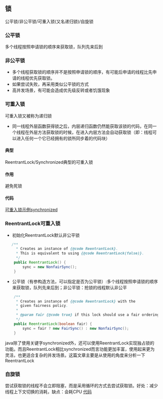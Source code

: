 ## 锁
公平锁/非公平锁/可重入锁(又名递归锁)/自旋锁
### 公平锁
多个线程按照申请锁的顺序来获取锁，队列先来后到
### 非公平锁
- 多个线程获取锁的顺序并不是按照申请锁的顺序，有可能后申请的线程比先申请的线程优先获取锁。
- 如果尝试失败，再采用类似公平锁的方式
- 高并发场景，有可能会造成优先级反转或者饥饿现象
### 可重入锁
可重入锁又被称为递归锁
- 同一线程外层函数获得锁之后，内层递归函数仍然能获取该锁的代码，在同一个线程在外层方法获取锁的时候，在进入内层方法会自动获取锁（即：线程可以进入任何一个它已经拥有的锁所同步着的代码块）
#### 典型
ReentrantLock/Synchronized典型的可重入锁
#### 作用
避免死锁
#### 代码
[可重入锁示例synchronized](../../src/com/llh/advance/lock/ReentrantLockDemo.java)
### ReentrantLock可重入锁
- 初始化ReentrantLock默认非公平锁
```java
   /**
     * Creates an instance of {@code ReentrantLock}.
     * This is equivalent to using {@code ReentrantLock(false)}.
     */
    public ReentrantLock() {
        sync = new NonfairSync();
    }
```
- 公平锁（有参构造方法，可以指定是否为公平锁）:多个线程按照申请锁的顺序来获取锁，队列先来后到；非公平锁：抢锁的线程默认非公平
```java
    /**
     * Creates an instance of {@code ReentrantLock} with the
     * given fairness policy.
     *
     * @param fair {@code true} if this lock should use a fair ordering policy
     */
    public ReentrantLock(boolean fair) {
        sync = fair ? new FairSync() : new NonfairSync();
    }
```
java除了使用关键字synchronized外，还可以使用ReentrantLock实现独占锁的功能。而且ReentrantLock相比synchronized而言功能更加丰富，使用起来更为灵活，也更适合复杂的并发场景。这篇文章主要是从使用的角度来分析一下ReentrantLock

### 自旋锁
尝试获取锁的线程不会立即阻塞，而是采用循环的方式去尝试获取锁。好处：减少线程上下文切换的消耗，缺点：会耗CPU
[代码](../../src/com/llh/advance/lock/SpinLockDemo.java)